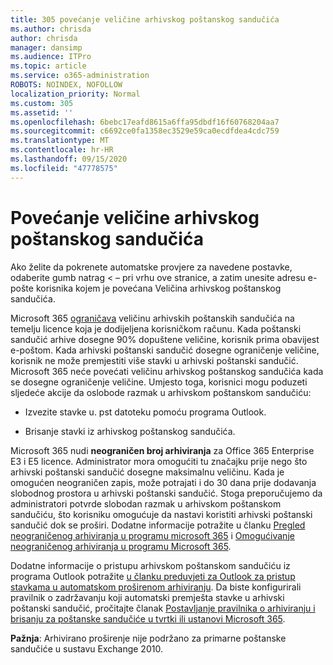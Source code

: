 ```yaml
---
title: 305 povećanje veličine arhivskog poštanskog sandučića
ms.author: chrisda
author: chrisda
manager: dansimp
ms.audience: ITPro
ms.topic: article
ms.service: o365-administration
ROBOTS: NOINDEX, NOFOLLOW
localization_priority: Normal
ms.custom: 305
ms.assetid: ''
ms.openlocfilehash: 6bebc17eafd8615a6ffa95dbdf16f60768204aa7
ms.sourcegitcommit: c6692ce0fa1358ec3529e59ca0ecdfdea4cdc759
ms.translationtype: MT
ms.contentlocale: hr-HR
ms.lasthandoff: 09/15/2020
ms.locfileid: "47778575"
---
```

# <a name="increase-the-archive-mailbox-size"></a>Povećanje veličine arhivskog poštanskog sandučića


Ako želite da pokrenete automatske provjere za navedene postavke, odaberite gumb natrag < – pri vrhu ove stranice, a zatim unesite adresu e-pošte korisnika kojem je povećana Veličina arhivskog poštanskog sandučića.

Microsoft 365 [ograničava](https://docs.microsoft.com/office365/servicedescriptions/exchange-online-service-description/exchange-online-limits#mailbox-storage-limits) veličinu arhivskih poštanskih sandučića na temelju licence koja je dodijeljena korisničkom računu. Kada poštanski sandučić arhive dosegne 90% dopuštene veličine, korisnik prima obavijest e-poštom. Kada arhivski poštanski sandučić dosegne ograničenje veličine, korisnik ne može premjestiti više stavki u arhivski poštanski sandučić. Microsoft 365 neće povećati veličinu arhivskog poštanskog sandučića kada se dosegne ograničenje veličine. Umjesto toga, korisnici mogu poduzeti sljedeće akcije da oslobode razmak u arhivskom poštanskom sandučiću:

- Izvezite stavke u. pst datoteku pomoću programa Outlook.

- Brisanje stavki iz arhivskog poštanskog sandučića.

Microsoft 365 nudi **neograničen broj arhiviranja** za Office 365 Enterprise E3 i E5 licence. Administrator mora omogućiti tu značajku prije nego što arhivski poštanski sandučić dosegne maksimalnu veličinu. Kada je omogućen neograničen zapis, može potrajati i do 30 dana prije dodavanja slobodnog prostora u arhivski poštanski sandučić. Stoga preporučujemo da administratori potvrde slobodan razmak u arhivskom poštanskom sandučiću, što korisniku omogućuje da nastavi koristiti arhivski poštanski sandučić dok se proširi. Dodatne informacije potražite u članku [Pregled neograničenog arhiviranja u programu microsoft 365](https://docs.microsoft.com/microsoft-365/compliance/unlimited-archiving) i [Omogućivanje neograničenog arhiviranja u programu Microsoft 365](https://docs.microsoft.com/microsoft-365/compliance/enable-unlimited-archiving).

Dodatne informacije o pristupu arhivskom poštanskom sandučiću iz programa Outlook potražite [u članku preduvjeti za Outlook za pristup stavkama u automatskom proširenom arhiviranju](https://docs.microsoft.com/microsoft-365/compliance/unlimited-archiving#outlook-requirements-for-accessing-items-in-an-auto-expanded-archive). Da biste konfigurirali pravilnik o zadržavanju koji automatski premješta stavke u arhivski poštanski sandučić, pročitajte članak [Postavljanje pravilnika o arhiviranju i brisanju za poštanske sandučiće u tvrtki ili ustanovi Microsoft 365](https://docs.microsoft.com/microsoft-365/compliance/set-up-an-archive-and-deletion-policy-for-mailboxes).

**Pažnja**: Arhivirano proširenje nije podržano za primarne poštanske sandučiće u sustavu Exchange 2010.
